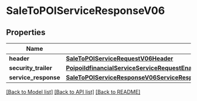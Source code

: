 # SaleToPOIServiceResponseV06

## Properties
Name | Type | Description | Notes
------------ | ------------- | ------------- | -------------
**header** | [**SaleToPOIServiceRequestV06Header**](SaleToPOIServiceRequestV06Header.md) |  | 
**security_trailer** | [**PoipoiIdfinancialServiceServiceRequestEnableServiceRequestDisplayOutputMessageContentSignature**](PoipoiIdfinancialServiceServiceRequestEnableServiceRequestDisplayOutputMessageContentSignature.md) |  | [optional] 
**service_response** | [**SaleToPOIServiceResponseV06ServiceResponse**](SaleToPOIServiceResponseV06ServiceResponse.md) |  | 

[[Back to Model list]](../README.md#documentation-for-models) [[Back to API list]](../README.md#documentation-for-api-endpoints) [[Back to README]](../README.md)

